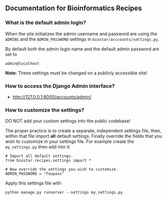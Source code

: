## Documentation for Bioinformatics Recipes

### What is the default admin login?

When the site initializes the admin username and password are using the `ADMINS` and the `ADMIN_PASSWORD` settings in `biostar/acccounts/settings.py`.
 
 By default both the admin login name and the default admin password are set to

    admin@localhost

**Note**: These settings must be changed on a publicly accessible site!

### How to access the Django Admin interface?

* http://127.0.0.1:8000/accounts/admin/

### How to customize the settings?

DO NOT add your custom settings into the public codebase!

The proper practice is to create a separate, independent settings file, then, within that file import **all** default settings. Finally override the fields that you wish to customize in your settings file. For example
create the `my_settings.py` then add into it:

    # Import all default settings.
    from biostar.recipes.settings import *

    # Now override the settings you wish to customize.
    ADMIN_PASSWORD = "foopass"

Apply this settings file with

    python manage.py runserver --settings my_settings.py